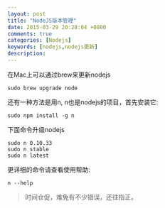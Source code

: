 ```yaml
---
layout: post
title: "NodeJS版本管理"
date: 2015-03-29 20:28:04 +0800
comments: true
categories: [Nodejs]
keywords: [nodejs,nodejs更新]
description: 
---
```


在Mac上可以通过brew来更新nodejs

```
sudo brew upgrade node
```

还有一种方法是用n, n也是nodejs的项目，首先安装它:

```
sudo npm install -g n
```

下面命令升级nodejs

```
sudo n 0.10.33
sudo n stable
sudo n latest
```



更详细的命令请查看使用帮助:

```
n --help
```


>时间仓促，难免有不少错误，还往指正。